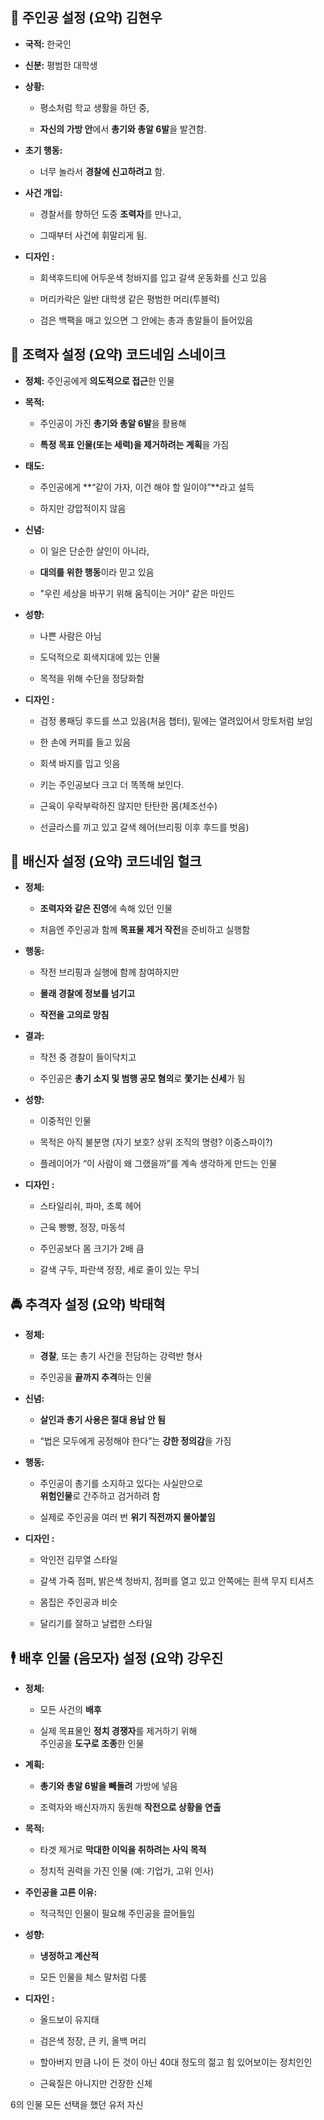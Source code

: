 ## **🎯 주인공 설정 (요약)** 김현우

* **국적:** 한국인

* **신분:** 평범한 대학생

* **상황:**

  * 평소처럼 학교 생활을 하던 중,

  * **자신의 가방 안**에서 **총기와 총알 6발**을 발견함.

* **초기 행동:**

  * 너무 놀라서 **경찰에 신고하려고** 함.

* **사건 개입:**

  * 경찰서를 향하던 도중 **조력자**를 만나고,

  * 그때부터 사건에 휘말리게 됨.

* **디자인 :**

  * 회색후드티에 어두운색 청바지를 입고 갈색 운동화를 신고 있음
  
  * 머리카락은 일반 대학생 같은 평범한 머리(투블럭)

  * 검은 백팩을 매고 있으면 그 안에는 총과 총알들이 들어있음

## 

## 

## 

## 

## 

## 

## 

## 

## 

## **🧭 조력자 설정 (요약)** 코드네임 스네이크

* **정체:** 주인공에게 **의도적으로 접근**한 인물

* **목적:**

  * 주인공이 가진 **총기와 총알 6발**을 활용해

  * **특정 목표 인물(또는 세력)을 제거하려는 계획**을 가짐

* **태도:**

  * 주인공에게 \*\*“같이 가자, 이건 해야 할 일이야”\*\*라고 설득

  * 하지만 강압적이지 않음

* **신념:**

  * 이 일은 단순한 살인이 아니라,

  * **대의를 위한 행동**이라 믿고 있음

  * "우린 세상을 바꾸기 위해 움직이는 거야" 같은 마인드

* **성향:**

  * 나쁜 사람은 아님

  * 도덕적으로 회색지대에 있는 인물

  * 목적을 위해 수단을 정당화함

* **디자인 :**

  * 검정 롱패딩 후드를 쓰고 있음(처음 챕터), 밑에는 열려있어서 망토처럼 보임

  * 한 손에 커피를 들고 있음
  
  * 회색 바지를 입고 잇음
  
  * 키는 주인공보다 크고 더 똑똑해 보인다.
  
  * 근육이 우락부락하진 않지만 탄탄한 몸(체조선수)

  * 선글라스를 끼고 있고 갈색 헤어(브리핑 이후 후드를 벗음)


## 

## 

## 

## 

## 

## 

## **🦂 배신자 설정 (요약)** 코드네임 헐크

* **정체:**

  * **조력자와 같은 진영**에 속해 있던 인물

  * 처음엔 주인공과 함께 **목표물 제거 작전**을 준비하고 실행함

* **행동:**

  * 작전 브리핑과 실행에 함께 참여하지만

  * **몰래 경찰에 정보를 넘기고**

  * **작전을 고의로 망침**

* **결과:**

  * 작전 중 경찰이 들이닥치고

  * 주인공은 **총기 소지 및 범행 공모 혐의**로 **쫓기는 신세**가 됨


* **성향:**

  * 이중적인 인물

  * 목적은 아직 불분명 (자기 보호? 상위 조직의 명령? 이중스파이?)

  * 플레이어가 “이 사람이 왜 그랬을까”를 계속 생각하게 만드는 인물


* **디자인 :**

  * 스타일리쉬, 파마, 초록 헤어
  
  * 근육 빵빵, 정장, 마동석
  
  * 주인공보다 몸 크기가 2배 큼
  
  * 갈색 구두, 파란색 정장, 세로 줄이 있는 무늬


## 

## 

## 

## 

## 

## 

## **🚔 추격자 설정 (요약)** 박태혁

* **정체:**

  * **경찰**, 또는 총기 사건을 전담하는 강력반 형사

  * 주인공을 **끝까지 추격**하는 인물

* **신념:**

  * **살인과 총기 사용은 절대 용납 안 됨**

  * “법은 모두에게 공정해야 한다”는 **강한 정의감**을 가짐

* **행동:**

  * 주인공이 총기를 소지하고 있다는 사실만으로  
     **위험인물**로 간주하고 검거하려 함

  * 실제로 주인공을 여러 번 **위기 직전까지 몰아붙임**

  
* **디자인 :**

  * 악인전 김무열 스타일

  * 갈색 가죽 점퍼, 밝은색 청바지, 점퍼를 열고 있고 안쪽에는 흰색 무지 티셔츠

  * 몸집은 주인공과 비슷

  * 달리기를 잘하고 날렵한 스타일


## **🕴 배후 인물 (음모자) 설정 (요약)** 강우진

* **정체:**

  * 모든 사건의 **배후**

  * 실제 목표물인 **정치 경쟁자**를 제거하기 위해  
     주인공을 **도구로 조종**한 인물

* **계획:**

  * **총기와 총알 6발을 빼돌려** 가방에 넣음

  * 조력자와 배신자까지 동원해 **작전으로 상황을 연출**

* **목적:**

  * 타겟 제거로 **막대한 이익을 취하려는 사익 목적**

  * 정치적 권력을 가진 인물 (예: 기업가, 고위 인사)

* **주인공을 고른 이유:**

  * 적극적인 인물이 필요해 주인공을 끌어들임


* **성향:**

  * **냉정하고 계산적**

  * 모든 인물을 체스 말처럼 다룸
  
* **디자인 :**

  * 올드보이 유지태

  * 검은색 정장, 큰 키, 올백 머리 

  * 할아버지 만큼 나이 든 것이 아닌 40대 정도의 젊고 힘 있어보이는 정치인인

  * 근육질은 아니지만 건장한 신체

6의 인물 모든 선택을 했던 유저 자신

